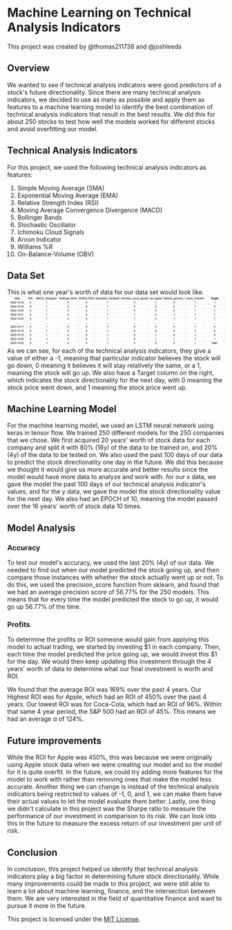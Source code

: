 # Machine Learning on Technical Analysis Indicators
This project was created by @thomas211738 and @joshleeds

## Overview
We wanted to see if technical analysis indicators were good predictors of a stock's future directionality. Since there are many technical analysis indicators, we decided to use as many as possible and apply them as features to a machine learning model to identify the best combination of technical analysis indicators that result in the best results. We did this for about 250 stocks to test how well the models worked for different stocks and avoid overfitting our model. 

## Technical Analysis Indicators
For this project, we used the following technical analysis indicators as features:

1. Simple Moving Average (SMA)
2. Exponential Moving Average (EMA)
3. Relative Strength Index (RSI)
4. Moving Average Convergence Divergence (MACD)
5. Bollinger Bands
6. Stochastic Oscillator
7. Ichimoku Cloud Signals
8. Aroon Indicator
9. Williams %R
10. On-Balance-Volume (OBV)

## Data Set
This is what one year's worth of data for our data set would look like.
![Visual](TAIEX.png)
As we can see, for each of the technical analysis indicators, they give a value of either a -1, meaning that particular indicator believes the stock will go down, 0 meaning it believes it will stay relatively the same, or a 1, meaning the stock will go up. We also have a Target column on the right, which indicates the stock directionality for the next day, with 0 meaning the stock price went down, and 1 meaning the stock price went up. 

## Machine Learning Model
For the machine learning model, we used an LSTM neural network using keras in tensor flow. We trained 250 different models for the 250 companies that we chose. We first acquired 20 years' worth of stock data for each company and split it with 80% (16y) of the data to be trained on, and 20% (4y) of the data to be tested on. We also used the past 100 days of our data to predict the stock directionality one day in the future. We did this because we thought it would give us more accurate and better results since the model would have more data to analyze and work with. for our x data, we gave the model the past 100 days of our technical analysis indicator's values, and for the y data, we gave the model the stock directionality value for the next day. We also had an EPOCH of 10, meaning the model passed over the 16 years' worth of stock data 10 times. 

## Model Analysis

### Accuracy

To test our model's accuracy, we used the last 20% (4y) of our data. We needed to find out when our model predicted the stock going up, and then compare those instances with whether the stock actually went up or not. To do this, we used the precision_score function from sklearn, and found that we had an average precision score of 56.77% for the 250 models. This means that for every time the model predicted the stock to go up, it would go up 56.77% of the time.

### Profits

To determine the profits or ROI someone would gain from applying this model to actual trading, we started by investing $1 in each company. Then, each time the model predicted the price going up, we would invest this $1 for the day. We would then keep updating this investment through the 4 years' worth of data to determine what our final investment is worth and ROI.


We found that the average ROI was 169% over the past 4 years. Our Highest ROI was for Apple, which had an ROI of 450% over the past 4 years. Our lowest ROI was for Coca-Cola, which had an ROI of 96%. Within that same 4 year period, the S&P 500 had an ROI of 45%. This means we had an average α of 124%. 

## Future improvements

While the ROI for Apple was 450%, this was because we were originally using Apple stock data when we were creating our model and so the model for it is quite overfit. In the future, we could try adding more features for the model to work with rather than removing ones that make the model less accurate. Another thing we can change is instead of the technical analysis indicators being restricted to values of -1, 0, and 1, we can make them have their actual values to let the model evaluate them better. Lastly, one thing we didn't calculate in this project was the Sharpe ratio to measure the performance of our investment in comparison to its risk. We can look into this in the future to measure the excess return of our investment per unit of risk. 

## Conclusion

In conclusion, this project helped us identify that technical analysis indicators play a big factor in determining future stock directionality. While many improvements could be made to this project, we were still able to learn a lot about machine learning, finance, and the intersection between them. We are very interested in the field of quantitative finance and want to pursue it more in the future. 

This project is licensed under the [MIT License](LICENSE).
